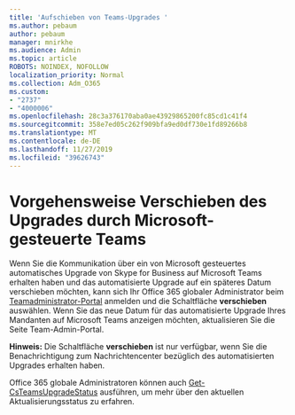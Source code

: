 ```yaml
---
title: 'Aufschieben von Teams-Upgrades '
ms.author: pebaum
author: pebaum
manager: mnirkhe
ms.audience: Admin
ms.topic: article
ROBOTS: NOINDEX, NOFOLLOW
localization_priority: Normal
ms.collection: Adm_O365
ms.custom:
- "2737"
- "4000006"
ms.openlocfilehash: 28c3a376170aba0ae43929865200fc85cd1c41f4
ms.sourcegitcommit: 358e7ed05c262f909bfa9ed0df730e1fd89266b8
ms.translationtype: MT
ms.contentlocale: de-DE
ms.lasthandoff: 11/27/2019
ms.locfileid: "39626743"
---
```

# <a name="how-to-postpone-the-microsoft-driven-teams-upgrade"></a>Vorgehensweise Verschieben des Upgrades durch Microsoft-gesteuerte Teams

Wenn Sie die Kommunikation über ein von Microsoft gesteuertes automatisches Upgrade von Skype for Business auf Microsoft Teams erhalten haben und das automatisierte Upgrade auf ein späteres Datum verschieben möchten, kann sich Ihr Office 365 globaler Administrator beim [Teamadministrator-Portal](https://admin.teams.microsoft.com/dashboard) anmelden und die Schaltfläche **verschieben** auswählen. Wenn Sie das neue Datum für das automatisierte Upgrade Ihres Mandanten auf Microsoft Teams anzeigen möchten, aktualisieren Sie die Seite Team-Admin-Portal.

**Hinweis:** Die Schaltfläche **verschieben** ist nur verfügbar, wenn Sie die Benachrichtigung zum Nachrichtencenter bezüglich des automatisierten Upgrades erhalten haben. 

Office 365 globale Administratoren können auch [Get-CsTeamsUpgradeStatus](https://docs.microsoft.com/powershell/module/skype/get-csteamsupgradestatus?view=skype-ps) ausführen, um mehr über den aktuellen Aktualisierungsstatus zu erfahren. 